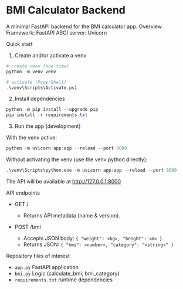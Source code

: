 ﻿# BMI Calculator Backend

A minimal FastAPI backend for the BMI calculator app.
Overview
Framework: FastAPI
ASGI server: Uvicorn

Quick start 
1) Create and/or activate a venv

```powershell
# create venv (one-time)
python -m venv venv

# activate (PowerShell)
.\venv\Scripts\Activate.ps1
```

2) Install dependencies

```powershell
python -m pip install --upgrade pip
pip install -r requirements.txt
```

3) Run the app (development)

With the venv active:

```powershell
python -m uvicorn app:app --reload --port 8000
```

Without activating the venv (use the venv python directly):

```powershell
.\venv\Scripts\python.exe -m uvicorn app:app --reload --port 8000
```

The API will be available at http://127.0.0.1:8000

API endpoints

- GET /
  - Returns API metadata (name & version).

- POST /bmi
  - Accepts JSON body: `{ "weight": <kg>, "height": <m> }`
  - Returns JSON: `{ "bmi": <number>, "category": "<string>" }`


Repository files of interest

- `app.py`  FastAPI application 
- `bmi.py`  Logic (calculate_bmi, bmi_category)
- `requirements.txt`  runtime dependencies




